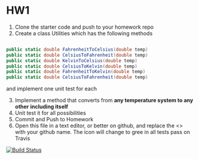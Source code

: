 # HW1

1. Clone the starter code and push to your homework repo
2. Create a class Utilities which has the following methods

```csharp

public static double FahrenheitToCelsius(double temp)
public static double CelsiusToFahrenheit(double temp)
public static double KelvinToCelsius(double temp)
public static double CelsiusToKelvin(double temp) 
public static double FahrenheitToKelvin(double temp) 
public static double CelsiusToFahrenheit(double temp) 

```
and implement one unit test for each


3. Implement a method that converts from __any temperature system to any other__ **including itself**
4. Unit test it for all possibilities
5. Commit and Push to Homework
6. Open this file in a text editor, or better on github, and replace the <> with your github name. The icon will change to gree in all tests pass on Travis

[![Build Status](https://travis-ci.org/MCO368-1/hw1-<your_github_name>.svg?branch=master)](https://travis-ci.org/MCO368-1/hw1-<your_github_name>)
